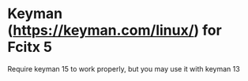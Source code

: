 Keyman (https://keyman.com/linux/) for Fcitx 5
==============================================================================
Require keyman 15 to work properly, but you may use it with keyman 13
